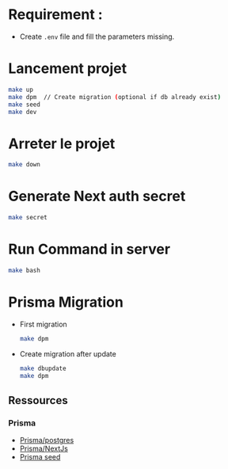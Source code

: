 # Requirement :
- Create `.env` file and fill the parameters missing.

# Lancement projet

```bash
make up
make dpm  // Create migration (optional if db already exist)
make seed
make dev
```

# Arreter le projet
```bash
make down
```
# Generate Next auth secret
```bash
make secret
```

# Run Command in server
```bash
make bash
```

# Prisma Migration
- First migration
    ```bash
    make dpm
    ```
- Create migration after update
    ```bash
    make dbupdate
    make dpm
    ```

## Ressources
### Prisma
- [Prisma/postgres](https://www.prisma.io/docs/concepts/database-connectors/postgresql)
- [Prisma/NextJs](https://www.prisma.io/nextjs)
- [Prisma seed](https://www.prisma.io/docs/orm/prisma-migrate/workflows/seeding#seeding-your-database-with-typescript-or-javascript)
    ```